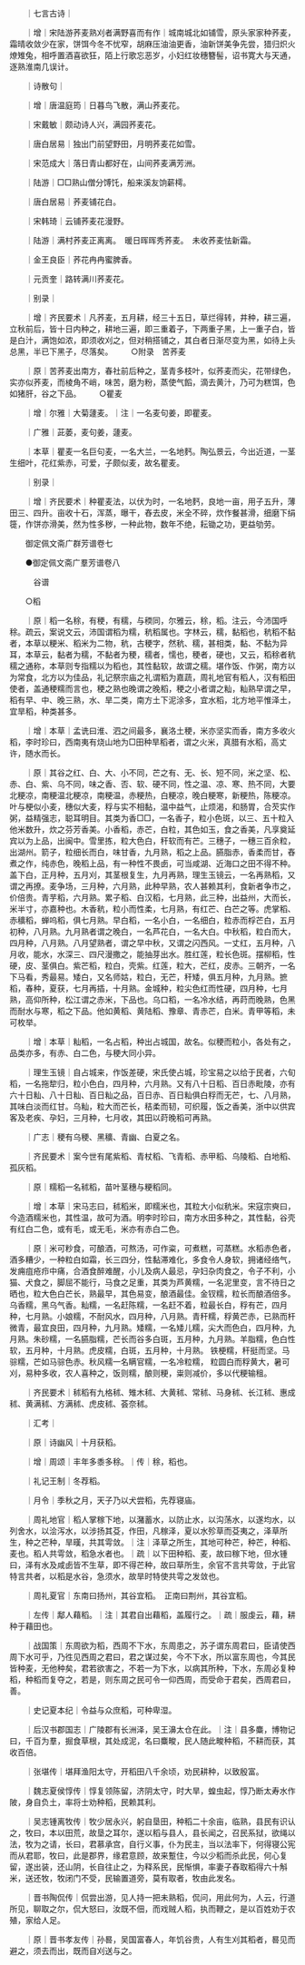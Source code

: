 <!-- { "loadSidebar": true } -->
　　｜七言古诗｜

　　｜增｜宋陆游荞麦熟刈者满野喜而有作｜城南城北如铺雪，原头家家种荞麦，霜晴收敛少在家，饼饵今冬不忧窄，胡麻压油油更香，油新饼美争先尝，猎归炽火燎雉兔，相呼置酒喜欲狂，陌上行歌忘恶岁，小妇红妆穗簪髻，诏书寛大与天通，逐熟淮南几误计。

　　｜诗散句｜

　　｜增｜唐温庭筠｜日暮鸟飞散，满山荞麦花。

　　｜宋戴敏｜颇动诗人兴，满园荞麦花。

　　｜唐白居易｜独出门前望野田，月明荞麦花如雪。

　　｜宋范成大｜落日青山都好在，山间荞麦满芳洲。

　　｜陆游｜□□熟山僧分馎饦，船来溪友饷薪樗。

　　｜唐白居易｜荞麦铺花白。

　　｜宋韩琦｜云铺荞麦花漫野。

　　｜陆游｜满村荞麦正离离。　暖日晖晖秀荞麦。　未收荞麦怯新霜。

　　｜金王良臣｜荞花冉冉蜜脾香。

　　｜元贡奎｜路转满川荞麦花。

　　｜别录｜

　　｜增｜齐民要术｜凡荞麦，五月耕，经三十五日，草烂得转，井种，耕三遍，立秋前后，皆十日内种之，耕地三遍，即三重着子，下两重子黑，上一重子白，皆是白汁，满饱如浓，即须收刈之，但对稍搭铺之，其白者日渐尽变为黑，如待上头总黑，半已下黑子，尽落矣。
　　○附录　苦荞麦

　　｜原｜苦荞麦出南方，春社前后种之，茎青多枝叶，似荞麦而尖，花带绿色，实亦似荞麦，而棱角不峭，味苦，磨为粉，蒸使气饀，滴去黄汁，乃可为糕饵，色如猪肝，谷之下品。
　　○瞿麦

　　｜增｜尔雅｜大菊蘧麦。｜注｜一名麦句姜，即瞿麦。

　　｜广雅｜茈萎，麦句姜，蘧麦。

　　｜本草｜瞿麦一名巨句麦，一名大兰，一名地麫。陶弘景云，今出近道，一茎生细叶，花红紫赤，可爱，子颇似麦，故名瞿麦。

　　｜别录｜

　　｜增｜齐民要术｜种瞿麦法，以伏为时，一名地麫，良地一亩，用子五升，薄田三、四升。亩收十石，浑蒸，曝干，舂去皮，米全不碎，炊作餐甚滑，细磨下绢簁，作饼亦滑美，然为性多秽，一种此物，数年不绝，耘锄之功，更益劬劳。

　　御定佩文斋广群芳谱卷七

　　●御定佩文斋广羣芳谱卷八

　　　谷谱

　　○稻

　　｜原｜稻一名稌，有稉，有穤，与稬同，尔雅云，稌，稻。注云，今沛国呼稌。疏云，案说文云，沛国谓稻为糯，秔稻属也。字林云，穤，黏稻也，秔稻不黏者，本草以粳米、稻米为二物，秔，古稉字，然秔、穤，甚相类，黏、不黏为异耳，本草云，黏者为穤，不黏者为稉，穤者，懦也，稉者，硬也，又云，稻稌者秔穤之通称，本草则专指糯以为稻也，其性黏软，故谓之穤。堪作饭、作粥，南方以为常食，北方以为佳品，礼记祭宗庙之礼谓稻为嘉蔬，周礼地官有稻人，汉有稻田使者，盖通稉糯而言也，稉之熟也晚谓之晚稻，稉之小者谓之籼，籼熟早谓之早，稻有早、中、晚三熟，水、旱二类，南方土下泥涂多，宜水稻，北方地平惟泽土，宜旱稻，种类甚多。

　　｜增｜本草｜孟诜曰淮、泗之间最多，襄洛土稉，米亦坚实而香，南方多收火稻，李时珍曰，西南夷有烧山地为□田种旱稻者，谓之火米，真腊有水稻，高丈许，随水而长。

　　｜原｜其谷之红、白、大、小不同，芒之有、无、长、短不同，米之坚、松、赤、白、紫、乌不同，味之香、否、软、硬不同，性之温、凉、寒、热不同，大要北粳凉，南粳温北粳凉，南粳温，赤粳热，白粳凉，晚白粳寒，新粳热，陈粳凉。叶与梗似小麦，穗似大麦，稃与实不相黏，温中益气，止烦渴，和肠胃，合芡实作粥，益精强志，聪耳明目。其类为香□□，一名香子，粒小色斑，以三、五十粒入他米数升，炊之芬芳香美。小香稻，赤芒，白粒，其色如玉，食之香美，凡享奠延宾以为上品，出闽中。雪里拣，粒大色白，秆软而有芒。三穗子，一穗三百余粒，出湖州。箭子，粒细长而白，味甘香，九月熟，稻之上品。臙脂赤，香柔而甘，舂煮之作，纯赤色，晚稻上品，有一种性不畏卥，可当咸湖、近海口之田不得不种。盖下白，正月种，五月刈，其茎根复生，九月再熟，理生玉镜云，一名再熟稻，又谓之再撩。麦争场，三月种，六月熟，此种早熟，农人甚赖其利，食新者争市之，价倍贵。青芋稻，六月熟。累子稻、白汉稻，七月熟，此三种，出益州，大而长，米半寸，亦嘉种也。木香秔，粒小而性柔，七月熟，有红芒、白芒之等。虎掌稻、赤穬稻，蝉呜稻，俱七月熟。早白稻，一名小白，一名细白，粒赤而桴芒白，五月初种，八月熟。九月熟者谓之晚白，一名芦花白，一名大白。中秋稻，粒白而大，四月种，八月熟。八月望熟者，谓之早中秋，又谓之闪西风。一丈红，五月种，八月收，能水，水深三、四尺漫撒之，能抽芽出水。胜红莲，粒长色斑。摆柳稻，性硬，皮、茎俱白。紫芒稻，粒白，壳紫。红莲，粒大，芒红，皮赤。三朝齐，一名下马看，秀最易。矮白，又名师姑，粒白，无芒，秆矮，俱五月种，九月熟。摭稻，春种，夏获，七月再插，十月熟。金城种，粒尖色红而性硬，四月种，七月熟，高仰所种，松江谓之赤米，下品也。乌口稻，一名冷水结，再莳而晚熟，色黑而耐水与寒，稻之下品。他如黄稻、黄陆稻、豫章、青赤芒，白米。青甲等稻，未可枚举。

　　｜增｜本草｜籼稻，一名占稻，种出占城国，故名。似稉而粒小，各处有之，品类亦多，有赤、白二色，与稉大同小异。

　　｜理生玉镜｜自占城来，作饭差硬，宋氏使占城，珍宝易之以给于民者，六旬稻，一名拖犂归，粒小色白，四月种，六月熟。又有八十日稻、百日赤毗陵，亦有六十日籼、八十日籼、百日籼之品，百日赤、百日籼俱白稃而无芒，七、八月熟，其味白淡而红甘。乌籼，粒大而芒长，秸柔而韧，可织履，饭之香美，浙中以供宾客及老疾、孕妇，三月种，七月收，其田以莳晚稻可再熟。

　　｜广志｜稉有乌稉、黑穬、青幽、白夏之名。

　　｜齐民要术｜案今世有尾紫稻、青杖稻、飞青稻、赤甲稻、乌陵稻、白地稻、孤灰稻。

　　｜原｜糯稻一名秫稻，苗叶茎穗与粳稻同。

　　｜增｜本草｜宋马志曰，秫稻米，即糯米也，其粒大小似秔米。宋寇宗奭曰，今造酒糯米也，其性温，故可为酒。明李时珍曰，南方水田多种之，其性黏，谷壳有红白二色，或有毛，或无毛，米亦有赤白二色。

　　｜原｜米可粆食，可酿酒，可熬汤，可作粢，可煮糕，可蒸糕。水稻赤色者，酒多糟少，一种粒白如霜，长三四分，性黏滞难化，多食令人身软，拥诸经络气，发痈疽疮疖中痛，合酒食醉难醒，小儿及病人最忌，孕妇杂肉食之，令子不利，小猫、犬食之，脚屈不能行，马食之足重，其类为芦黄糯，一名泥里变，言不待日之晒也，粒大色白芒长，熟最早，其色易变，酿酒最佳。金钗糯，粒长而酿酒倍多。乌香糯，黑乌气香。籼糯，一名赶陈糯，一名赶不着，粒最长白，稃有芒，四月种，七月熟。小娘糯，不耐风水，四月种，八月熟。青秆糯，稃黄芒赤，已熟而杆微青，最宜良田，四月种，九月熟。矮糯，一名矮儿糯，尖大而色白，四月种，九月熟。朱砂糯，一名臙脂糯，芒长而谷多白斑，五月种，九月熟。羊脂糯，色白性软，五月种，十月熟。虎皮糯，白斑，五月种，十月熟。 铁梗糯，秆挺而坚。马骔糯，芒如马骔色赤。秋风糯一名瞒官糯，一名冷粒糯， 粒圆白而稃黄大，暑可刈，易种多收，农人喜种之，饭则糯，酿则粳，粜则减价，多以代粳输租。

　　｜齐民要术｜秫稻有九格秫、雉木秫、大黄秫、常秫、马身秫、长江秫、惠成秫、黄满秫、方满秫、虎皮秫、荟奈秫。

　　｜汇考｜

　　｜原｜诗幽风｜十月获稻。

　　｜增｜周颂｜丰年多黍多稌。｜传｜稌，稻也。

　　｜礼记王制｜冬荐稻。

　　｜月令｜季秋之月，天子乃以犬尝稻，先荐寝庙。

　　｜周礼地官｜稻人掌稼下地，以潴蓄水，以防止水，以沟荡水，以遂均水，以列舍水，以浍泻水，以涉扬其芟，作田，凡稼泽，夏以水殄草而芟夷之，泽草所生，种之芒种，旱暵，共其雩敛。｜注｜泽草之所生，其地可种芒，种芒，种稻、麦也。稻人共雩敛，稻急水者也。｜疏｜以下田种稻、麦，故曰稼下地，但水锺曰，泽有水及咸卥皆不生草，即不得芒种，故曰草所生，余官不言共雩敛，于此官特言共者，以稻是水谷，急须水，故旱时特使共雩之发敛也。

　　｜周礼夏官｜东南曰扬州，其谷宜稻。　正南曰荆州，其谷宜稻。

　　｜左传｜鄅人藉稻。｜注｜其君自出藉稻，盖履行之。｜疏｜服虔云，藉，耕种于藉田也。

　　｜战国策｜东周欲为稻，西周不下水，东周患之，苏子谓东周君曰，臣请使西周下水可乎，乃徃见西周之君曰，君之谋过矣，今不下水，所以富东周也，今其民皆种麦，无他种矣，君若欲害之，不若一为下水，以病其所种，下水，东周必复种稻，种稻而复夺之，若是，则东周之民可令一仰西周，而受命于君矣，西周君曰，善。

　　｜史记夏本纪｜令益与众庶稻，可种卑湿。

　　｜后汉书郡国志｜广陵郡有长洲泽，吴王濞太仓在此。｜注｜县多麋，博物记曰，千百为羣，掘食草根，其处成泥，名曰麋畯，民人随此畯种稻，不耕而获，其收百倍。

　　｜张堪传｜堪拜渔阳太守，开稻田八千余顷，劝民耕种，以致殷富。

　　｜魏志夏侯惇传｜惇复领陈留，济阴太守，时大旱，蝗虫起，惇乃断太寿水作陂，身自负土，率将士劝种稻，民赖其利。

　　｜吴志锺离牧传｜牧少居永兴，躬自垦田，种稻二十余亩，临熟，县民有识认之，牧曰，本以田荒，故垦之耳尔，遂以稻与县人，县长闻之，召民系狱，欲绳以法，牧为之请，长曰，君慕承宫，自行义事，仆为民主，当以法率下，何得寝公宪而从君耶，牧曰，此是郡界，缘君意顾，故来蹔住，今以少稻而杀此民，何心复留，遂出装，还山阴，长自往止之，为释系民，民惭惧，率妻子舂取稻得六十斛米，送还牧，牧闭门不受，民输置道旁，莫有取者，牧由此发名。

　　｜晋书陶侃传｜侃尝出游，见人持一把未熟稻，侃问，用此何为，人云，行道所见，聊取之尔，侃大怒曰，汝既不佃，而戏贼人稻，执而鞭之，是以百姓劝于农殖，家给人足。

　　｜原｜晋书孝友传｜孙晷，吴国富春人，年饥谷贵，人有生刈其稻者，晷见而避之，须去而出，既而自刈送与之。

